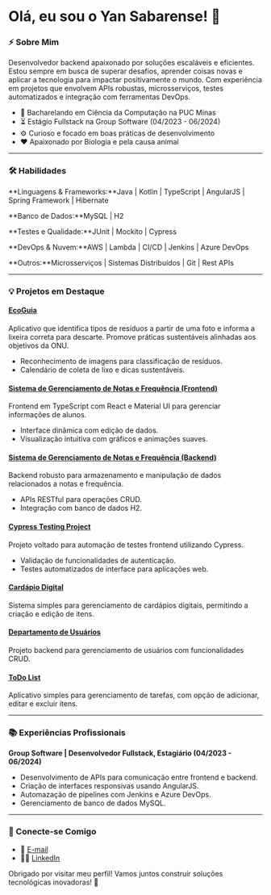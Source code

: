 
# Olá, eu sou o Yan Sabarense! 👋

### ⚡ Sobre Mim

Desenvolvedor backend apaixonado por soluções escaláveis e eficientes. Estou sempre em busca de superar desafios, aprender coisas novas e aplicar a tecnologia para impactar positivamente o mundo. Com experiência em projetos que envolvem APIs robustas, microsserviços, testes automatizados e integração com ferramentas DevOps.

- 🔬 Bacharelando em Ciência da Computação na PUC Minas
- ⏳ Estágio Fullstack na Group Software (04/2023 - 06/2024)
- ⚙️ Curioso e focado em boas práticas de desenvolvimento
- ❤️ Apaixonado por Biologia e pela causa animal

---

### 🛠️ Habilidades

**Linguagens & Frameworks:**Java | Kotlin | TypeScript | AngularJS | Spring Framework | Hibernate

**Banco de Dados:**MySQL | H2

**Testes e Qualidade:**JUnit | Mockito | Cypress

**DevOps & Nuvem:**AWS | Lambda | CI/CD | Jenkins | Azure DevOps

**Outros:**Microsserviços | Sistemas Distribuídos | Git | Rest APIs

---

### 💡 Projetos em Destaque

#### **[EcoGuia](https://github.com/seu-perfil/EcoGuia)**

Aplicativo que identifica tipos de resíduos a partir de uma foto e informa a lixeira correta para descarte. Promove práticas sustentáveis alinhadas aos objetivos da ONU.

- Reconhecimento de imagens para classificação de resíduos.
- Calendário de coleta de lixo e dicas sustentáveis.

#### **[Sistema de Gerenciamento de Notas e Frequência (Frontend)](https://github.com/sabarense/frontend-challenge)**

Frontend em TypeScript com React e Material UI para gerenciar informações de alunos.

- Interface dinâmica com edição de dados.
- Visualização intuitiva com gráficos e animações suaves.

#### **[Sistema de Gerenciamento de Notas e Frequência (Backend)](https://github.com/sabarense/backend-challenge)**

Backend robusto para armazenamento e manipulação de dados relacionados a notas e frequência.

- APIs RESTful para operações CRUD.
- Integração com banco de dados H2.

#### **[Cypress Testing Project](https://github.com/sabarense/cypress-testing-project)**

Projeto voltado para automação de testes frontend utilizando Cypress.

- Validação de funcionalidades de autenticação.
- Testes automatizados de interface para aplicações web.

#### **[Cardápio Digital](https://github.com/sabarense/Cardapio-Digital)**
Sistema simples para gerenciamento de cardápios digitais, permitindo a criação e edição de itens.

#### **[Departamento de Usuários](https://github.com/sabarense/Departamento-Usuario)**
Projeto backend para gerenciamento de usuários com funcionalidades CRUD.

#### **[ToDo List](https://github.com/sabarense/ToDo-List)**
Aplicativo simples para gerenciamento de tarefas, com opção de adicionar, editar e excluir itens.

---

### 📚 Experiências Profissionais

**Group Software | Desenvolvedor Fullstack, Estagiário (04/2023 - 06/2024)**

- Desenvolvimento de APIs para comunicação entre frontend e backend.
- Criação de interfaces responsivas usando AngularJS.
- Automazação de pipelines com Jenkins e Azure DevOps.
- Gerenciamento de banco de dados MySQL.

---

### 🔗 Conecte-se Comigo

- 📧 [E-mail](mailto:sabarensey@gmail.com)
- 👨‍💼 [LinkedIn](https://www.linkedin.com/in/yansabarense/)

Obrigado por visitar meu perfil! Vamos juntos construir soluções tecnológicas inovadoras! 🌟
